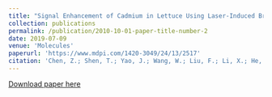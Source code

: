 ```yaml
---
title: "Signal Enhancement of Cadmium in Lettuce Using Laser-Induced Breakdown Spectroscopy Combined with Pyrolysis Process"
collection: publications
permalink: /publication/2010-10-01-paper-title-number-2
date: 2019-07-09
venue: 'Molecules'
paperurl: 'https://www.mdpi.com/1420-3049/24/13/2517'
citation: 'Chen, Z.; Shen, T.; Yao, J.; Wang, W.; Liu, F.; Li, X.; He, Y. Signal Enhancement of Cadmium in Lettuce Using Laser-Induced Breakdown Spectroscopy Combined with Pyrolysis Process. Molecules 2019, 24, 2517.'
---
```


[Download paper here](https://doi.org/10.3390/molecules24132517)
